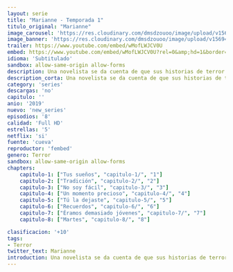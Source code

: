 ```yaml
---
layout: serie
title: "Marianne - Temporada 1"
titulo_original: "Marianne"
image_carousel: 'https://res.cloudinary.com/dmsdzouoo/image/upload/v1569462316/marianne-poster-min_jueunw.jpg'
image_banner: 'https://res.cloudinary.com/dmsdzouoo/image/upload/v1569462320/marianne-netflix-poster-1187853-min_jc7me7.jpg'
trailer: https://www.youtube.com/embed/wMofLWJCV0U
embed: https://www.youtube.com/embed/wMofLWJCV0U?rel=0&amp;hd=1&border=0&wmode=opaque&enablejsapi=1&modestbranding=1&controls=1&showinfo=1
idioma: 'Subtitulado'
sandbox: allow-same-origin allow-forms
description: Una novelista se da cuenta de que sus historias de terror se hacen realidad y decide volver a su ciudad natal para enfrentarse a los demonios del pasado que la inspiran.
description_corta: Una novelista se da cuenta de que sus historias de terror se hacen realidad y decide volver a su ciudad natal para enfrentarse a los demonios del pasado que la inspiran.
category: 'series'
descargas: 'no'
capitulo: ''
anio: '2019'
nuevo: 'new_series'
episodios: '8'
calidad: 'Full HD'
estrellas: '5'
netflix: 'si'
fuente: 'cueva'
reproductor: 'fembed'
genero: Terror
sandbox: allow-same-origin allow-forms 
chapters:
    capitulo-1: ["Tus sueños", "capitulo-1/", "1"]
    capitulo-2: ["Tradición", "capitulo-2/", "2"]
    capitulo-3: ["No soy fácil", "capitulo-3/", "3"]
    capitulo-4: ["Un momento precioso", "capitulo-4/", "4"]
    capitulo-5: ["Tú la dejaste", "capitulo-5/", "5"]
    capitulo-6: ["Recuerdos", "capitulo-6/", "6"]
    capitulo-7: ["Éramos demasiado jóvenes", "capitulo-7/", "7"]
    capitulo-8: ["Martes", "capitulo-8/", "8"]

clasificacion: '+10'
tags:
- Terror
twitter_text: Marianne
introduction: Una novelista se da cuenta de que sus historias de terror se hacen realidad y decide volver a su ciudad natal para enfrentarse a los demonios del pasado que la inspiran.
---
```



 







